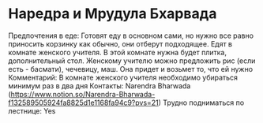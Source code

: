 # Наредра и Мрудула Бхарвада

Предпочтения в еде: Готовят еду в основном сами, но нужно все равно приносить корзинку как обычно, они отберут подходящее. Едят в комнате женского учителя. В этой комнате нужна будет плитка, дополнительный стол. Женскому учителю можно предложить рис (если есть - басмати), чечевицу, маш. Она придет и возьмет то, что ей нужно
Комментарий: В комнате женского учителя необходимо убираться минимум раз в два дня
Контакты: Narendra Bharwada (https://www.notion.so/Narendra-Bharwada-f132589505924fa8825d1e1168fa94c9?pvs=21)
Трудно подниматься по лестнице: Yes